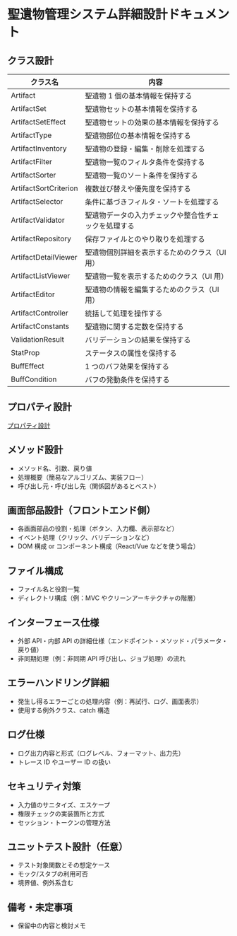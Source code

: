# 聖遺物管理システム詳細設計ドキュメント

## クラス設計

| クラス名              | 内容                                                 |
| --------------------- | ---------------------------------------------------- |
| Artifact              | 聖遺物 1 個の基本情報を保持する                      |
| ArtifactSet           | 聖遺物セットの基本情報を保持する                     |
| ArtifactSetEffect     | 聖遺物セットの効果の基本情報を保持する               |
| ArtifactType          | 聖遺物部位の基本情報を保持する                       |
| ArtifactInventory     | 聖遺物の登録・編集・削除を処理する                   |
| ArtifactFilter        | 聖遺物一覧のフィルタ条件を保持する                   |
| ArtifactSorter        | 聖遺物一覧のソート条件を保持する                     |
| ArtifactSortCriterion | 複数並び替えや優先度を保持する                       |
| ArtifactSelector      | 条件に基づきフィルタ・ソートを処理する               |
| ArtifactValidator     | 聖遺物データの入力チェックや整合性チェックを処理する |
| ArtifactRepository    | 保存ファイルとのやり取りを処理する                   |
| ArtifactDetailViewer  | 聖遺物個別詳細を表示するためのクラス（UI 用）        |
| ArtifactListViewer    | 聖遺物一覧を表示するためのクラス（UI 用）            |
| ArtifactEditor        | 聖遺物の情報を編集するためのクラス（UI 用）          |
| ArtifactController    | 統括して処理を操作する                               |
| ArtifactConstants     | 聖遺物に関する定数を保持する                         |
| ValidationResult      | バリデーションの結果を保持する                       |
| StatProp              | ステータスの属性を保持する                           |
| BuffEffect            | 1 つのバフ効果を保持する                             |
| BuffCondition         | バフの発動条件を保持する                             |

## プロパティ設計

[プロパティ設計](property.md)

## メソッド設計

- メソッド名、引数、戻り値
- 処理概要（簡易なアルゴリズム、実装フロー）
- 呼び出し元・呼び出し先（関係図があるとベスト）

## 画面部品設計（フロントエンド側）

- 各画面部品の役割・処理（ボタン、入力欄、表示部など）
- イベント処理（クリック、バリデーションなど）
- DOM 構成 or コンポーネント構成（React/Vue などを使う場合）

## ファイル構成

- ファイル名と役割一覧
- ディレクトリ構成（例：MVC やクリーンアーキテクチャの階層）

## インターフェース仕様

- 外部 API・内部 API の詳細仕様（エンドポイント・メソッド・パラメータ・戻り値）
- 非同期処理（例：非同期 API 呼び出し、ジョブ処理）の流れ

## エラーハンドリング詳細

- 発生し得るエラーごとの処理内容（例：再試行、ログ、画面表示）
- 使用する例外クラス、catch 構造

## ログ仕様

- ログ出力内容と形式（ログレベル、フォーマット、出力先）
- トレース ID やユーザー ID の扱い

## セキュリティ対策

- 入力値のサニタイズ、エスケープ
- 権限チェックの実装箇所と方式
- セッション・トークンの管理方法

## ユニットテスト設計（任意）

- テスト対象関数とその想定ケース
- モック/スタブの利用可否
- 境界値、例外系含む

## 備考・未定事項

- 保留中の内容と検討メモ
